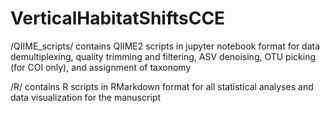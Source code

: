 # VerticalHabitatShiftsCCE

/QIIME_scripts/ 
contains QIIME2 scripts in jupyter notebook format for data demultiplexing, quality trimming and filtering, ASV denoising, OTU picking (for COI only), and assignment of taxonomy


/R/
contains R scripts in RMarkdown format for all statistical analyses and data visualization for the manuscript
